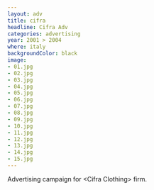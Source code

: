 ```yaml
---
layout: adv
title: cifra
headline: Cifra Adv
categories: advertising
year: 2001 > 2004
where: italy
backgroundColor: black
image:
- 01.jpg
- 02.jpg
- 03.jpg
- 04.jpg
- 05.jpg
- 06.jpg
- 07.jpg
- 08.jpg
- 09.jpg
- 10.jpg
- 11.jpg
- 12.jpg
- 13.jpg
- 14.jpg
- 15.jpg
---
```

Advertising campaign for &lt;Cifra Clothing&gt; firm.
